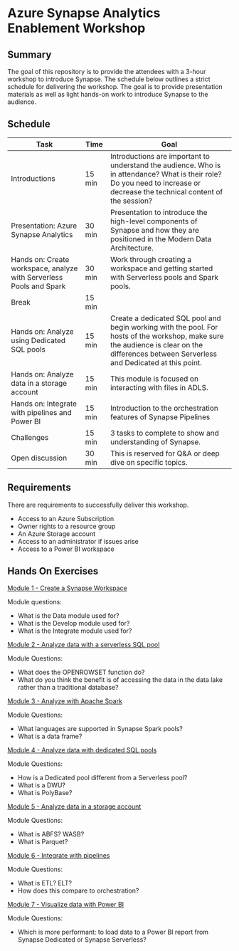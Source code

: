 # Azure Synapse Analytics Enablement Workshop

## Summary

The goal of this repository is to provide the attendees with a 3-hour workshop to introduce Synapse. The schedule below outlines a strict schedule for delivering the workshop. The goal is to provide presentation materials as well as light hands-on work to introduce Synapse to the audience.


## Schedule

Task|Time|Goal
----|----|----
Introductions | 15 min | Introductions are important to understand the audience. Who is in attendance? What is their role? Do you need to increase or decrease the technical content of the session?
Presentation: Azure Synapse Analytics | 30 min | Presentation to introduce the high-level components of Synapse and how they are positioned in the Modern Data Architecture.
Hands on: Create workspace, analyze with Serverless Pools and Spark | 30 min | Work through creating a workspace and getting started with Serverless pools and Spark pools.
Break | 15 min
Hands on: Analyze using Dedicated SQL pools | 15 min | Create a dedicated SQL pool and begin working with the pool. For hosts of the workshop, make sure the audience is clear on the differences between Serverless and Dedicated at this point.
Hands on: Analyze data in a storage account | 15 min | This module is focused on interacting with files in ADLS.
Hands on: Integrate with pipelines and Power BI | 15 min | Introduction to the orchestration features of Synapse Pipelines
Challenges | 15 min | 3 tasks to complete to show and understanding of Synapse.
Open discussion | 30 min | This is reserved for Q&A or deep dive on specific topics.
## Requirements

There are requirements to successfully deliver this workshop.

- Access to an Azure Subscription
- Owner rights to a resource group
- An Azure Storage account
- Access to an administrator if issues arise
- Access to a Power BI workspace

## Hands On Exercises

[Module 1 - Create a Synapse Workspace](https://docs.microsoft.com/en-us/azure/synapse-analytics/get-started-create-workspace)

Module questions:
- What is the Data module used for?
- What is the Develop module used for?
- What is the Integrate module used for?

[Module 2 - Analyze data with a serverless SQL pool](https://docs.microsoft.com/en-us/azure/synapse-analytics/get-started-analyze-sql-on-demand)

Module Questions:
- What does the OPENROWSET function do?
- What do you think the benefit is of accessing the data in the data lake rather than a traditional database?

[Module 3 - Analyze with Apache Spark](https://docs.microsoft.com/en-us/azure/synapse-analytics/get-started-analyze-spark)

Module Questions:
- What languages are supported in Synapse Spark pools?
- What is a data frame?

[Module 4 - Analyze data with dedicated SQL pools](https://docs.microsoft.com/en-us/azure/synapse-analytics/get-started-analyze-sql-pool)

Module Questions:
- How is a Dedicated pool different from a Serverless pool?
- What is a DWU?
- What is PolyBase?

[Module 5 - Analyze data in a storage account](https://docs.microsoft.com/en-us/azure/synapse-analytics/get-started-analyze-storage)

Module Questions:
- What is ABFS? WASB?
- What is Parquet?

[Module 6 - Integrate with pipelines](https://docs.microsoft.com/en-us/azure/synapse-analytics/get-started-pipelines)

Module Questions:
- What is ETL? ELT?
- How does this compare to orchestration?

[Module 7 - Visualize data with Power BI](https://docs.microsoft.com/en-us/azure/synapse-analytics/get-started-visualize-power-bi)

Module Questions:
- Which is more performant: to load data to a Power BI report from Synapse Dedicated or Synapse Serverless?


